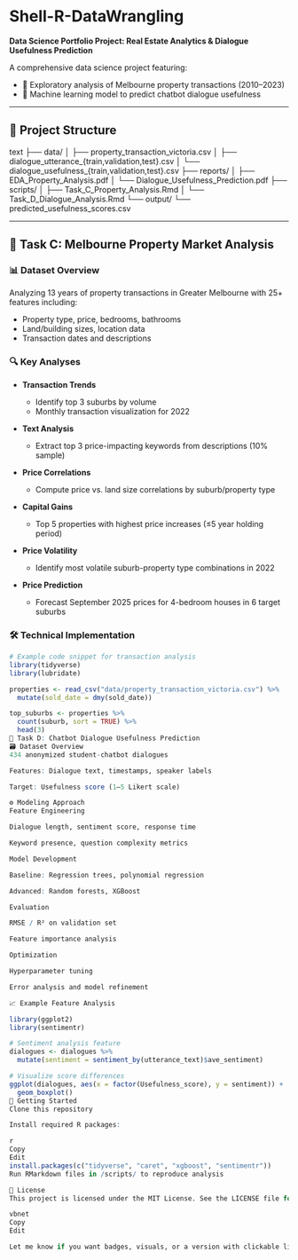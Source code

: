 # Shell-R-DataWrangling

**Data Science Portfolio Project: Real Estate Analytics & Dialogue Usefulness Prediction**

A comprehensive data science project featuring:

- 🏡 Exploratory analysis of Melbourne property transactions (2010–2023)  
- 💬 Machine learning model to predict chatbot dialogue usefulness

---

## 📁 Project Structure

text
├── data/
│ ├── property_transaction_victoria.csv
│ ├── dialogue_utterance_{train,validation,test}.csv
│ └── dialogue_usefulness_{train,validation,test}.csv
├── reports/
│ ├── EDA_Property_Analysis.pdf
│ └── Dialogue_Usefulness_Prediction.pdf
├── scripts/
│ ├── Task_C_Property_Analysis.Rmd
│ └── Task_D_Dialogue_Analysis.Rmd
└── output/
└── predicted_usefulness_scores.csv


---

## 🧩 Task C: Melbourne Property Market Analysis

### 📊 Dataset Overview

Analyzing 13 years of property transactions in Greater Melbourne with 25+ features including:

- Property type, price, bedrooms, bathrooms  
- Land/building sizes, location data  
- Transaction dates and descriptions  

### 🔍 Key Analyses

- **Transaction Trends**  
  - Identify top 3 suburbs by volume  
  - Monthly transaction visualization for 2022  

- **Text Analysis**  
  - Extract top 3 price-impacting keywords from descriptions (10% sample)  

- **Price Correlations**  
  - Compute price vs. land size correlations by suburb/property type  

- **Capital Gains**  
  - Top 5 properties with highest price increases (≤5 year holding period)  

- **Price Volatility**  
  - Identify most volatile suburb-property type combinations in 2022  

- **Price Prediction**  
  - Forecast September 2025 prices for 4-bedroom houses in 6 target suburbs  

### 🛠️ Technical Implementation

```r
# Example code snippet for transaction analysis
library(tidyverse)
library(lubridate)

properties <- read_csv("data/property_transaction_victoria.csv") %>%
  mutate(sold_date = dmy(sold_date))

top_suburbs <- properties %>%
  count(suburb, sort = TRUE) %>%
  head(3)
🧠 Task D: Chatbot Dialogue Usefulness Prediction
🗃️ Dataset Overview
434 anonymized student-chatbot dialogues

Features: Dialogue text, timestamps, speaker labels

Target: Usefulness score (1–5 Likert scale)

⚙️ Modeling Approach
Feature Engineering

Dialogue length, sentiment score, response time

Keyword presence, question complexity metrics

Model Development

Baseline: Regression trees, polynomial regression

Advanced: Random forests, XGBoost

Evaluation

RMSE / R² on validation set

Feature importance analysis

Optimization

Hyperparameter tuning

Error analysis and model refinement

📈 Example Feature Analysis

library(ggplot2)
library(sentimentr)

# Sentiment analysis feature
dialogues <- dialogues %>%
  mutate(sentiment = sentiment_by(utterance_text)$ave_sentiment)

# Visualize score differences
ggplot(dialogues, aes(x = factor(Usefulness_score), y = sentiment)) +
  geom_boxplot()
🚀 Getting Started
Clone this repository

Install required R packages:

r
Copy
Edit
install.packages(c("tidyverse", "caret", "xgboost", "sentimentr"))
Run RMarkdown files in /scripts/ to reproduce analysis

📄 License
This project is licensed under the MIT License. See the LICENSE file for details.

vbnet
Copy
Edit

Let me know if you want badges, visuals, or a version with clickable links and embedded plots!
